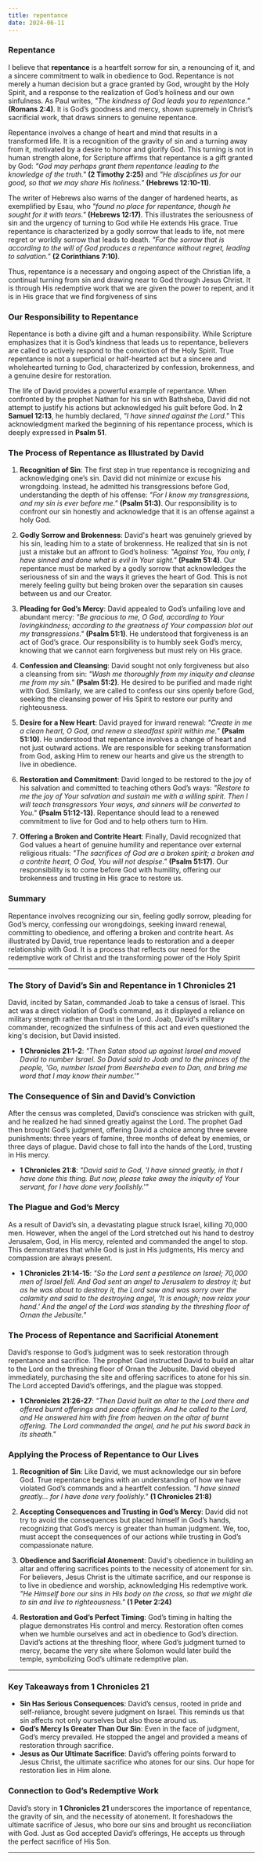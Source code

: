 ```yaml
---
title: repentance
date: 2024-06-11
---
```


### **Repentance**

I believe that **repentance** is a heartfelt sorrow for sin, a renouncing of it, and a sincere commitment to walk in obedience to God. Repentance is not merely a human decision but a grace granted by God, wrought by the Holy Spirit, and a response to the realization of God’s holiness and our own sinfulness. As Paul writes, *"The kindness of God leads you to repentance."* **(Romans 2:4)**. It is God’s goodness and mercy, shown supremely in Christ’s sacrificial work, that draws sinners to genuine repentance.

Repentance involves a change of heart and mind that results in a transformed life. It is a recognition of the gravity of sin and a turning away from it, motivated by a desire to honor and glorify God. This turning is not in human strength alone, for Scripture affirms that repentance is a gift granted by God: *"God may perhaps grant them repentance leading to the knowledge of the truth."* **(2 Timothy 2:25)** and *"He disciplines us for our good, so that we may share His holiness."* **(Hebrews 12:10-11)**.

The writer of Hebrews also warns of the danger of hardened hearts, as exemplified by Esau, who *"found no place for repentance, though he sought for it with tears."* **(Hebrews 12:17)**. This illustrates the seriousness of sin and the urgency of turning to God while He extends His grace. True repentance is characterized by a godly sorrow that leads to life, not mere regret or worldly sorrow that leads to death. *"For the sorrow that is according to the will of God produces a repentance without regret, leading to salvation."* **(2 Corinthians 7:10)**.

Thus, repentance is a necessary and ongoing aspect of the Christian life, a continual turning from sin and drawing near to God through Jesus Christ. It is through His redemptive work that we are given the power to repent, and it is in His grace that we find forgiveness of sins

### **Our Responsibility to Repentance**

Repentance is both a divine gift and a human responsibility. While Scripture emphasizes that it is God’s kindness that leads us to repentance, believers are called to actively respond to the conviction of the Holy Spirit. True repentance is not a superficial or half-hearted act but a sincere and wholehearted turning to God, characterized by confession, brokenness, and a genuine desire for restoration.

The life of David provides a powerful example of repentance. When confronted by the prophet Nathan for his sin with Bathsheba, David did not attempt to justify his actions but acknowledged his guilt before God. In **2 Samuel 12:13**, he humbly declared, *"I have sinned against the Lord."* This acknowledgment marked the beginning of his repentance process, which is deeply expressed in **Psalm 51**.

### **The Process of Repentance as Illustrated by David**

1. **Recognition of Sin**: 
   The first step in true repentance is recognizing and acknowledging one’s sin. David did not minimize or excuse his wrongdoing. Instead, he admitted his transgressions before God, understanding the depth of his offense: *"For I know my transgressions, and my sin is ever before me."* **(Psalm 51:3)**. Our responsibility is to confront our sin honestly and acknowledge that it is an offense against a holy God.

2. **Godly Sorrow and Brokenness**: 
   David's heart was genuinely grieved by his sin, leading him to a state of brokenness. He realized that sin is not just a mistake but an affront to God’s holiness: *"Against You, You only, I have sinned and done what is evil in Your sight."* **(Psalm 51:4)**. Our repentance must be marked by a godly sorrow that acknowledges the seriousness of sin and the ways it grieves the heart of God. This is not merely feeling guilty but being broken over the separation sin causes between us and our Creator.

3. **Pleading for God’s Mercy**: 
   David appealed to God’s unfailing love and abundant mercy: *"Be gracious to me, O God, according to Your lovingkindness; according to the greatness of Your compassion blot out my transgressions."* **(Psalm 51:1)**. He understood that forgiveness is an act of God’s grace. Our responsibility is to humbly seek God’s mercy, knowing that we cannot earn forgiveness but must rely on His grace.

4. **Confession and Cleansing**: 
   David sought not only forgiveness but also a cleansing from sin: *"Wash me thoroughly from my iniquity and cleanse me from my sin."* **(Psalm 51:2)**. He desired to be purified and made right with God. Similarly, we are called to confess our sins openly before God, seeking the cleansing power of His Spirit to restore our purity and righteousness.

5. **Desire for a New Heart**: 
   David prayed for inward renewal: *"Create in me a clean heart, O God, and renew a steadfast spirit within me."* **(Psalm 51:10)**. He understood that repentance involves a change of heart and not just outward actions. We are responsible for seeking transformation from God, asking Him to renew our hearts and give us the strength to live in obedience.

6. **Restoration and Commitment**: 
   David longed to be restored to the joy of his salvation and committed to teaching others God’s ways: *"Restore to me the joy of Your salvation and sustain me with a willing spirit. Then I will teach transgressors Your ways, and sinners will be converted to You."* **(Psalm 51:12-13)**. Repentance should lead to a renewed commitment to live for God and to help others turn to Him.

7. **Offering a Broken and Contrite Heart**: 
   Finally, David recognized that God values a heart of genuine humility and repentance over external religious rituals: *"The sacrifices of God are a broken spirit; a broken and a contrite heart, O God, You will not despise."* **(Psalm 51:17)**. Our responsibility is to come before God with humility, offering our brokenness and trusting in His grace to restore us.

### **Summary**

Repentance involves recognizing our sin, feeling godly sorrow, pleading for God’s mercy, confessing our wrongdoings, seeking inward renewal, committing to obedience, and offering a broken and contrite heart. As illustrated by David, true repentance leads to restoration and a deeper relationship with God. It is a process that reflects our need for the redemptive work of Christ and the transforming power of the Holy Spirit

---

### **The Story of David’s Sin and Repentance in 1 Chronicles 21**

David, incited by Satan, commanded Joab to take a census of Israel. This act was a direct violation of God’s command, as it displayed a reliance on military strength rather than trust in the Lord. Joab, David's military commander, recognized the sinfulness of this act and even questioned the king's decision, but David insisted.

- **1 Chronicles 21:1-2**: *"Then Satan stood up against Israel and moved David to number Israel. So David said to Joab and to the princes of the people, 'Go, number Israel from Beersheba even to Dan, and bring me word that I may know their number.'"*

### **The Consequence of Sin and David’s Conviction**

After the census was completed, David’s conscience was stricken with guilt, and he realized he had sinned greatly against the Lord. The prophet Gad then brought God’s judgment, offering David a choice among three severe punishments: three years of famine, three months of defeat by enemies, or three days of plague. David chose to fall into the hands of the Lord, trusting in His mercy.

- **1 Chronicles 21:8**: *"David said to God, 'I have sinned greatly, in that I have done this thing. But now, please take away the iniquity of Your servant, for I have done very foolishly.'"*

### **The Plague and God’s Mercy**

As a result of David’s sin, a devastating plague struck Israel, killing 70,000 men. However, when the angel of the Lord stretched out his hand to destroy Jerusalem, God, in His mercy, relented and commanded the angel to stop. This demonstrates that while God is just in His judgments, His mercy and compassion are always present.

- **1 Chronicles 21:14-15**: *"So the Lord sent a pestilence on Israel; 70,000 men of Israel fell. And God sent an angel to Jerusalem to destroy it; but as he was about to destroy it, the Lord saw and was sorry over the calamity and said to the destroying angel, 'It is enough; now relax your hand.' And the angel of the Lord was standing by the threshing floor of Ornan the Jebusite."*

### **The Process of Repentance and Sacrificial Atonement**

David’s response to God’s judgment was to seek restoration through repentance and sacrifice. The prophet Gad instructed David to build an altar to the Lord on the threshing floor of Ornan the Jebusite. David obeyed immediately, purchasing the site and offering sacrifices to atone for his sin. The Lord accepted David’s offerings, and the plague was stopped.

- **1 Chronicles 21:26-27**: *"Then David built an altar to the Lord there and offered burnt offerings and peace offerings. And he called to the Lord, and He answered him with fire from heaven on the altar of burnt offering. The Lord commanded the angel, and he put his sword back in its sheath."*

### **Applying the Process of Repentance to Our Lives**

1. **Recognition of Sin**: Like David, we must acknowledge our sin before God. True repentance begins with an understanding of how we have violated God’s commands and a heartfelt confession. *"I have sinned greatly... for I have done very foolishly."* **(1 Chronicles 21:8)**

2. **Accepting Consequences and Trusting in God’s Mercy**: David did not try to avoid the consequences but placed himself in God’s hands, recognizing that God’s mercy is greater than human judgment. We, too, must accept the consequences of our actions while trusting in God’s compassionate nature.

3. **Obedience and Sacrificial Atonement**: David's obedience in building an altar and offering sacrifices points to the necessity of atonement for sin. For believers, Jesus Christ is the ultimate sacrifice, and our response is to live in obedience and worship, acknowledging His redemptive work. *"He Himself bore our sins in His body on the cross, so that we might die to sin and live to righteousness."* **(1 Peter 2:24)**

4. **Restoration and God’s Perfect Timing**: God’s timing in halting the plague demonstrates His control and mercy. Restoration often comes when we humble ourselves and act in obedience to God’s direction. David’s actions at the threshing floor, where God’s judgment turned to mercy, became the very site where Solomon would later build the temple, symbolizing God’s ultimate redemptive plan.

---

### **Key Takeaways from 1 Chronicles 21**

- **Sin Has Serious Consequences**: David’s census, rooted in pride and self-reliance, brought severe judgment on Israel. This reminds us that sin affects not only ourselves but also those around us.
- **God’s Mercy Is Greater Than Our Sin**: Even in the face of judgment, God’s mercy prevailed. He stopped the angel and provided a means of restoration through sacrifice.
- **Jesus as Our Ultimate Sacrifice**: David’s offering points forward to Jesus Christ, the ultimate sacrifice who atones for our sins. Our hope for restoration lies in Him alone.

### **Connection to God’s Redemptive Work**

David’s story in **1 Chronicles 21** underscores the importance of repentance, the gravity of sin, and the necessity of atonement. It foreshadows the ultimate sacrifice of Jesus, who bore our sins and brought us reconciliation with God. Just as God accepted David’s offerings, He accepts us through the perfect sacrifice of His Son. 

--- 
